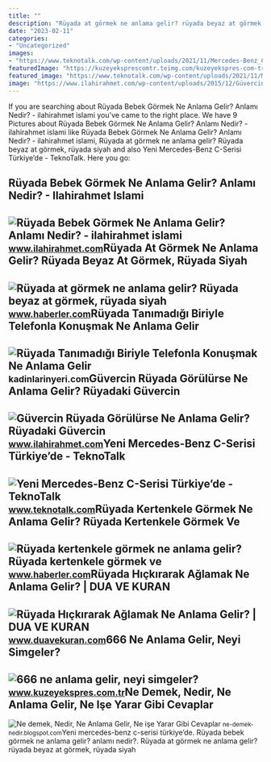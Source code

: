 ```yaml
---
title: ""
description: "Rüyada at görmek ne anlama gelir? rüyada beyaz at görmek, rüyada siyah"
date: "2023-02-11"
categories:
- "Uncategorized"
images:
- "https://www.teknotalk.com/wp-content/uploads/2021/11/Mercedes-Benz_C_Serisi_02.jpg"
featuredImage: "https://kuzeyeksprescomtr.teimg.com/kuzeyekspres-com-tr/uploads/2023/06/666-ne-anlama-gelir.jpg"
featured_image: "https://www.teknotalk.com/wp-content/uploads/2021/11/Mercedes-Benz_C_Serisi_02.jpg"
image: "https://www.ilahirahmet.com/wp-content/uploads/2015/12/Güvercin-Rüyada-Görülürse-Ne-Anlama-Gelir.jpg"
---
```


If you are searching about Rüyada Bebek Görmek Ne Anlama Gelir? Anlamı Nedir? - ilahirahmet islami you've came to the right place. We have 9 Pictures about Rüyada Bebek Görmek Ne Anlama Gelir? Anlamı Nedir? - ilahirahmet islami like Rüyada Bebek Görmek Ne Anlama Gelir? Anlamı Nedir? - ilahirahmet islami, Rüyada at görmek ne anlama gelir? Rüyada beyaz at görmek, rüyada siyah and also Yeni Mercedes-Benz C-Serisi Türkiye’de - TeknoTalk. Here you go:

Rüyada Bebek Görmek Ne Anlama Gelir? Anlamı Nedir? - Ilahirahmet Islami
-----------------------------------------------------------------------

 ![Rüyada Bebek Görmek Ne Anlama Gelir? Anlamı Nedir? - ilahirahmet islami](https://www.ilahirahmet.com/wp-content/uploads/2015/11/Rüyada-Bebek-Görmek-Ne-Anlama-Gelir.jpg) <small>www.ilahirahmet.com</small>Rüyada At Görmek Ne Anlama Gelir? Rüyada Beyaz At Görmek, Rüyada Siyah
----------------------------------------------------------------------

 ![Rüyada at görmek ne anlama gelir? Rüyada beyaz at görmek, rüyada siyah](https://foto.haberler.com/haber/2019/10/30/ruyada-at-gormek-ne-anlama-gelir-12566959_7097_m.jpg) <small>www.haberler.com</small>Rüyada Tanımadığı Biriyle Telefonla Konuşmak Ne Anlama Gelir
------------------------------------------------------------

 ![Rüyada Tanımadığı Biriyle Telefonla Konuşmak Ne Anlama Gelir](https://kadinlarinyeri.com/wp-content/uploads/2021/12/Ruyada-Tanimadigi-Biriyle-Telefonla-Konusmak-Ne-Anlama-Gelir.jpg) <small>kadinlarinyeri.com</small>Güvercin Rüyada Görülürse Ne Anlama Gelir? Rüyadaki Güvercin
------------------------------------------------------------

 ![Güvercin Rüyada Görülürse Ne Anlama Gelir? Rüyadaki Güvercin](https://www.ilahirahmet.com/wp-content/uploads/2015/12/Güvercin-Rüyada-Görülürse-Ne-Anlama-Gelir.jpg) <small>www.ilahirahmet.com</small>Yeni Mercedes-Benz C-Serisi Türkiye’de - TeknoTalk
--------------------------------------------------

 ![Yeni Mercedes-Benz C-Serisi Türkiye’de - TeknoTalk](https://www.teknotalk.com/wp-content/uploads/2021/11/Mercedes-Benz_C_Serisi_02.jpg) <small>www.teknotalk.com</small>Rüyada Kertenkele Görmek Ne Anlama Gelir? Rüyada Kertenkele Görmek Ve
---------------------------------------------------------------------

 ![Rüyada kertenkele görmek ne anlama gelir? Rüyada kertenkele görmek ve](https://i.hbrcdn.com/haber/2020/10/21/ruyada-kertenkele-gormek-ne-anlama-gelir-ruyada-13681653_7166_amp.jpg) <small>www.haberler.com</small>Rüyada Hıçkırarak Ağlamak Ne Anlama Gelir? | DUA VE KURAN
---------------------------------------------------------

 ![Rüyada Hıçkırarak Ağlamak Ne Anlama Gelir? | DUA VE KURAN](https://www.duavekuran.com/wp-content/uploads/2020/06/Ruyada-Hickirarak-Aglamak-Ne-Anlama-Gelir.jpg) <small>www.duavekuran.com</small>666 Ne Anlama Gelir, Neyi Simgeler?
-----------------------------------

 ![666 ne anlama gelir, neyi simgeler?](https://kuzeyeksprescomtr.teimg.com/kuzeyekspres-com-tr/uploads/2023/06/666-ne-anlama-gelir.jpg) <small>www.kuzeyekspres.com.tr</small>Ne Demek, Nedir, Ne Anlama Gelir, Ne Işe Yarar Gibi Cevaplar
------------------------------------------------------------

 ![Ne demek, Nedir, Ne Anlama Gelir, Ne işe Yarar Gibi Cevaplar](https://2.bp.blogspot.com/-pOxI32MXf1s/UcmTCU-2hxI/AAAAAAAAAL0/tTaoEUV03g0/s1600/Çoklu+Ortam+(Multimedya)+Nedir,+Ne+demektir,+Ne+anlama+gelir,+ne+işe+yarar.jpg) <small>ne-demek-nedir.blogspot.com</small>Yeni mercedes-benz c-serisi türkiye’de. Rüyada bebek görmek ne anlama gelir? anlamı nedir?. Rüyada at görmek ne anlama gelir? rüyada beyaz at görmek, rüyada siyah
